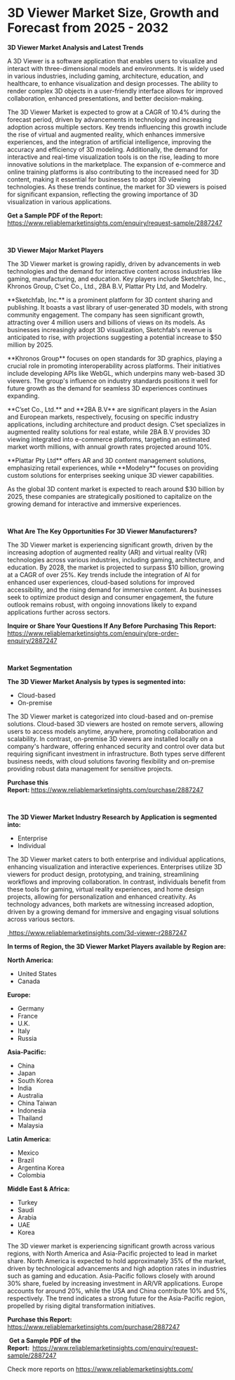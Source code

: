 <p><h1>3D Viewer Market Size, Growth and Forecast from 2025 - 2032</h1></p><p><strong>3D Viewer Market Analysis and Latest Trends</strong></p>
<p><p>A 3D Viewer is a software application that enables users to visualize and interact with three-dimensional models and environments. It is widely used in various industries, including gaming, architecture, education, and healthcare, to enhance visualization and design processes. The ability to render complex 3D objects in a user-friendly interface allows for improved collaboration, enhanced presentations, and better decision-making.</p><p>The 3D Viewer Market is expected to grow at a CAGR of 10.4% during the forecast period, driven by advancements in technology and increasing adoption across multiple sectors. Key trends influencing this growth include the rise of virtual and augmented reality, which enhances immersive experiences, and the integration of artificial intelligence, improving the accuracy and efficiency of 3D modeling. Additionally, the demand for interactive and real-time visualization tools is on the rise, leading to more innovative solutions in the marketplace. The expansion of e-commerce and online training platforms is also contributing to the increased need for 3D content, making it essential for businesses to adopt 3D viewing technologies. As these trends continue, the market for 3D viewers is poised for significant expansion, reflecting the growing importance of 3D visualization in various applications.</p></p>
<p><strong>Get a Sample PDF of the Report:&nbsp;</strong> <a href="https://www.reliablemarketinsights.com/enquiry/request-sample/2887247?utm_campaign=3221&utm_medium=2&utm_source=Github&utm_content=ia&utm_term=14032025&utm_id=3d-viewer">https://www.reliablemarketinsights.com/enquiry/request-sample/2887247</a></p>
<p>&nbsp;</p>
<p><strong>3D Viewer Major Market Players</strong></p>
<p><p>The 3D Viewer market is growing rapidly, driven by advancements in web technologies and the demand for interactive content across industries like gaming, manufacturing, and education. Key players include Sketchfab, Inc., Khronos Group, C’set Co., Ltd., 2BA B.V, Plattar Pty Ltd, and Modelry.</p><p>**Sketchfab, Inc.** is a prominent platform for 3D content sharing and publishing. It boasts a vast library of user-generated 3D models, with strong community engagement. The company has seen significant growth, attracting over 4 million users and billions of views on its models. As businesses increasingly adopt 3D visualization, Sketchfab's revenue is anticipated to rise, with projections suggesting a potential increase to $50 million by 2025.</p><p>**Khronos Group** focuses on open standards for 3D graphics, playing a crucial role in promoting interoperability across platforms. Their initiatives include developing APIs like WebGL, which underpins many web-based 3D viewers. The group's influence on industry standards positions it well for future growth as the demand for seamless 3D experiences continues expanding.</p><p>**C’set Co., Ltd.** and **2BA B.V** are significant players in the Asian and European markets, respectively, focusing on specific industry applications, including architecture and product design. C’set specializes in augmented reality solutions for real estate, while 2BA B.V provides 3D viewing integrated into e-commerce platforms, targeting an estimated market worth millions, with annual growth rates projected around 10%.</p><p>**Plattar Pty Ltd** offers AR and 3D content management solutions, emphasizing retail experiences, while **Modelry** focuses on providing custom solutions for enterprises seeking unique 3D viewer capabilities. </p><p>As the global 3D content market is expected to reach around $30 billion by 2025, these companies are strategically positioned to capitalize on the growing demand for interactive and immersive experiences.</p></p>
<p>&nbsp;</p>
<p><strong>What Are The Key Opportunities For 3D Viewer Manufacturers?</strong></p>
<p><p>The 3D Viewer market is experiencing significant growth, driven by the increasing adoption of augmented reality (AR) and virtual reality (VR) technologies across various industries, including gaming, architecture, and education. By 2028, the market is projected to surpass $10 billion, growing at a CAGR of over 25%. Key trends include the integration of AI for enhanced user experiences, cloud-based solutions for improved accessibility, and the rising demand for immersive content. As businesses seek to optimize product design and consumer engagement, the future outlook remains robust, with ongoing innovations likely to expand applications further across sectors.</p></p>
<p><strong>Inquire or Share Your Questions If Any Before Purchasing This Report:</strong> <a href="https://www.reliablemarketinsights.com/enquiry/pre-order-enquiry/2887247?utm_campaign=3221&utm_medium=2&utm_source=Github&utm_content=ia&utm_term=14032025&utm_id=3d-viewer">https://www.reliablemarketinsights.com/enquiry/pre-order-enquiry/2887247</a></p>
<p>&nbsp;</p>
<p><strong>Market Segmentation</strong></p>
<p><strong>The 3D Viewer Market Analysis by types is segmented into:</strong></p>
<p><ul><li>Cloud-based</li><li>On-premise</li></ul></p>
<p><p>The 3D Viewer market is categorized into cloud-based and on-premise solutions. Cloud-based 3D viewers are hosted on remote servers, allowing users to access models anytime, anywhere, promoting collaboration and scalability. In contrast, on-premise 3D viewers are installed locally on a company's hardware, offering enhanced security and control over data but requiring significant investment in infrastructure. Both types serve different business needs, with cloud solutions favoring flexibility and on-premise providing robust data management for sensitive projects.</p></p>
<p><strong>Purchase this Report:&nbsp;</strong><a href="https://www.reliablemarketinsights.com/purchase/2887247?utm_campaign=3221&utm_medium=2&utm_source=Github&utm_content=ia&utm_term=14032025&utm_id=3d-viewer">https://www.reliablemarketinsights.com/purchase/2887247</a></p>
<p>&nbsp;</p>
<p><strong>The 3D Viewer Market Industry Research by Application is segmented into:</strong></p>
<p><ul><li>Enterprise</li><li>Individual</li></ul></p>
<p><p>The 3D Viewer market caters to both enterprise and individual applications, enhancing visualization and interactive experiences. Enterprises utilize 3D viewers for product design, prototyping, and training, streamlining workflows and improving collaboration. In contrast, individuals benefit from these tools for gaming, virtual reality experiences, and home design projects, allowing for personalization and enhanced creativity. As technology advances, both markets are witnessing increased adoption, driven by a growing demand for immersive and engaging visual solutions across various sectors.</p></p>
<p><a href="https://www.reliablemarketinsights.com/3d-viewer-r2887247?utm_campaign=3221&utm_medium=2&utm_source=Github&utm_content=ia&utm_term=14032025&utm_id=3d-viewer">&nbsp;https://www.reliablemarketinsights.com/3d-viewer-r2887247</a></p>
<p><strong>In terms of Region, the 3D Viewer Market Players available by Region are:</strong></p>
<p>
    <p> <strong> North America: </strong>
        <ul>
            <li>United States</li>
            <li>Canada</li>
        </ul>
        </p> 
    <p> <strong> Europe: </strong>
        <ul>
            <li>Germany</li>
            <li>France</li>
            <li>U.K.</li>
            <li>Italy</li>
            <li>Russia</li>
        </ul>
        </p> 
    <p> <strong> Asia-Pacific: </strong>
        <ul>
            <li>China</li>
            <li>Japan</li>
            <li>South Korea</li>
            <li>India</li>
            <li>Australia</li>
            <li>China Taiwan</li>
            <li>Indonesia</li>
            <li>Thailand</li>
            <li>Malaysia</li>
        </ul>
        </p> 
    <p> <strong> Latin America: </strong>
        <ul>
            <li>Mexico</li>
            <li>Brazil</li>
            <li>Argentina Korea</li>
            <li>Colombia</li>
        </ul>
        </p> 
    <p> <strong> Middle East & Africa: </strong>
        <ul>
            <li>Turkey</li>
            <li>Saudi</li>
            <li>Arabia</li>
            <li>UAE</li>
            <li>Korea</li>
        </ul>
    </p>
    </p>
<p><p>The 3D viewer market is experiencing significant growth across various regions, with North America and Asia-Pacific projected to lead in market share. North America is expected to hold approximately 35% of the market, driven by technological advancements and high adoption rates in industries such as gaming and education. Asia-Pacific follows closely with around 30% share, fueled by increasing investment in AR/VR applications. Europe accounts for around 20%, while the USA and China contribute 10% and 5%, respectively. The trend indicates a strong future for the Asia-Pacific region, propelled by rising digital transformation initiatives.</p></p>
<p><strong>Purchase this Report: </strong><a href="https://www.reliablemarketinsights.com/purchase/2887247?utm_campaign=3221&utm_medium=2&utm_source=Github&utm_content=ia&utm_term=14032025&utm_id=3d-viewer">https://www.reliablemarketinsights.com/purchase/2887247</a></p>
<p>&nbsp;<strong>Get a Sample PDF of the Report:&nbsp;&nbsp;</strong><a href="https://www.reliablemarketinsights.com/enquiry/request-sample/2887247?utm_campaign=3221&utm_medium=2&utm_source=Github&utm_content=ia&utm_term=14032025&utm_id=3d-viewer">https://www.reliablemarketinsights.com/enquiry/request-sample/2887247</a></p>
<p><strong></strong></p>
<p>Check more reports on <a href="https://www.reliablemarketinsights.com/?utm_campaign=3221&utm_medium=2&utm_source=Github&utm_content=ia&utm_term=14032025&utm_id=3d-viewer">https://www.reliablemarketinsights.com/</a></p>
